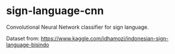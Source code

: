 # sign-language-cnn
Convolutional Neural Network classifier for sign language.

Dataset from: https://www.kaggle.com/idhamozi/indonesian-sign-language-bisindo
